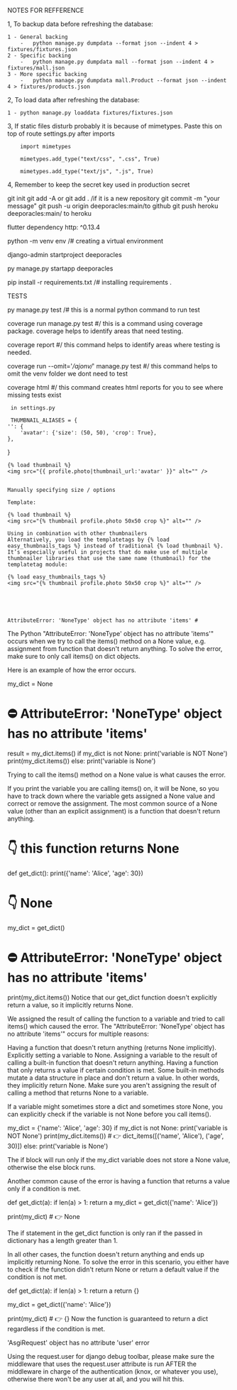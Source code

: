 
NOTES FOR REFFERENCE


1,  To backup data before refreshing the database:

    1 - General backing
        -   python manage.py dumpdata --format json --indent 4 > fixtures/fixtures.json
    2 - Specific backing
        -   python manage.py dumpdata mall --format json --indent 4 > fixtures/mall.json
    3 - More specific backing
        -   python manage.py dumpdata mall.Product --format json --indent 4 > fixtures/products.json


2,  To load data after refreshing the database:

    1 - python manage.py loaddata fixtures/fixtures.json

3,  If static files disturb probably it is because of mimetypes. Paste this on top of route settings.py after imports

        import mimetypes

        mimetypes.add_type("text/css", ".css", True)

        mimetypes.add_type("text/js", ".js", True)

4,  Remember to keep the secret key used in production secret



git init
git add -A    or    git add . /if it is a new repository
git commit -m "your message"
git push -u origin deeporacles:main/to github
git push heroku deeporacles:main/ to heroku

flutter dependency http: ^0.13.4




python -m venv env   /# creating a virtual environment

django-admin startproject deeporacles 

py manage.py startapp deeporacles

pip install -r requirements.txt     /# installing requirements .


TESTS

py manage.py test      /# this is a normal python command to run test

coverage run manage.py test      #/ this is a command using coverage package.  coverage helps to identify areas that need testing.

coverage report      #/ this command helps to identify areas where testing is  needed.

coverage run --omit='*/ajonv/*' manage.py test      #/ this command helps to omit the venv folder we dont need  to test

coverage html            #/   this command creates html reports for you to see where missing tests exist



<!-- easy thumbnail -->

     in settings.py

     THUMBNAIL_ALIASES = {
    '': {
        'avatar': {'size': (50, 50), 'crop': True},
    },
}

    {% load thumbnail %}
    <img src="{{ profile.photo|thumbnail_url:'avatar' }}" alt="" />


    Manually specifying size / options

    Template:

    {% load thumbnail %}
    <img src="{% thumbnail profile.photo 50x50 crop %}" alt="" />

    Using in combination with other thumbnailers
    Alternatively, you load the templatetags by {% load easy_thumbnails_tags %} instead of traditional {% load thumbnail %}. It’s especially useful in projects that do make use of multiple thumbnailer libraries that use the same name (thumbnail) for the templatetag module:

    {% load easy_thumbnails_tags %}
    <img src="{% thumbnail profile.photo 50x50 crop %}" alt="" />





    AttributeError: 'NoneType' object has no attribute 'items' #


The Python "AttributeError: 'NoneType' object has no attribute 'items'" occurs when we try to call the items() method on a None value, e.g. assignment from function that doesn't return anything. To solve the error, make sure to only call items() on dict objects.

Here is an example of how the error occurs.

my_dict = None
# ⛔️ AttributeError: 'NoneType' object has no attribute 'items'
result = my_dict.items()
if my_dict is not None:
    print('variable is NOT None')
    print(my_dict.items())
else:
    print('variable is None')

Trying to call the items() method on a None value is what causes the error.

If you print the variable you are calling items() on, it will be None, so you have to track down where the variable gets assigned a None value and correct or remove the assignment.
The most common source of a None value (other than an explicit assignment) is a function that doesn't return anything.

# 👇️ this function returns None
def get_dict():
    print({'name': 'Alice', 'age': 30})
# 👇️ None
my_dict = get_dict()

# ⛔️ AttributeError: 'NoneType' object has no attribute 'items'
print(my_dict.items())
Notice that our get_dict function doesn't explicitly return a value, so it implicitly returns None.

We assigned the result of calling the function to a variable and tried to call items() which caused the error.
The "AttributeError: 'NoneType' object has no attribute 'items'" occurs for multiple reasons:

Having a function that doesn't return anything (returns None implicitly).
Explicitly setting a variable to None.
Assigning a variable to the result of calling a built-in function that doesn't return anything.
Having a function that only returns a value if certain condition is met.
Some built-in methods mutate a data structure in place and don't return a value. In other words, they implicitly return None.
Make sure you aren't assigning the result of calling a method that returns None to a variable.

If a variable might sometimes store a dict and sometimes store None, you can explicitly check if the variable is not None before you call items().

my_dict = {'name': 'Alice', 'age': 30}
if my_dict is not None:
    print('variable is NOT None')
    print(my_dict.items())  # 👉️ dict_items([('name', 'Alice'), ('age', 30)])
else:
    print('variable is None')

The if block will run only if the my_dict variable does not store a None value, otherwise the else block runs.

Another common cause of the error is having a function that returns a value only if a condition is met.

def get_dict(a):
    if len(a) > 1:
        return a
my_dict = get_dict({'name': 'Alice'})

print(my_dict)  # 👉️ None

The if statement in the get_dict function is only ran if the passed in dictionary has a length greater than 1.

In all other cases, the function doesn't return anything and ends up implicitly returning None.
To solve the error in this scenario, you either have to check if the function didn't return None or return a default value if the condition is not met.

def get_dict(a):
    if len(a) > 1:
        return a
    return {}

my_dict = get_dict({'name': 'Alice'})

print(my_dict)  # 👉️ {}
Now the function is guaranteed to return a dict regardless if the condition is met.



'AsgiRequest' object has no attribute 'user' error

Using the request.user for django debug toolbar, please make sure the middleware that uses the request.user attribute is run AFTER the middleware in charge of the authentication (knox, or whatever you use), otherwise there won't be any user at all, and you will hit this.

